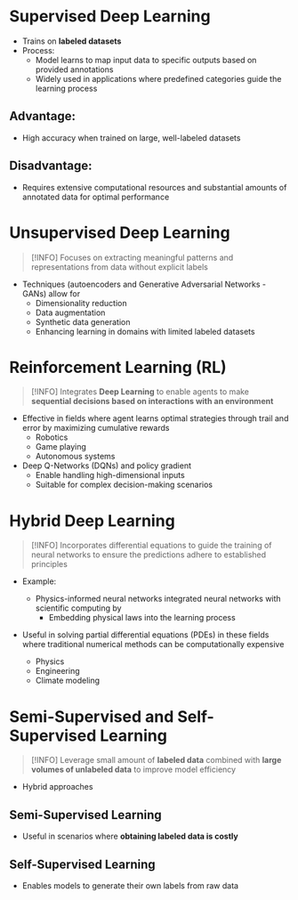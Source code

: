 # Supervised Deep Learning

- Trains on **labeled datasets**
- Process:
	- Model learns to map input data to specific outputs based on provided annotations
	- Widely used in applications where predefined categories guide the learning process
## Advantage:

- High accuracy when trained on large, well-labeled datasets
## Disadvantage:

- Requires extensive computational resources and substantial amounts of annotated data for optimal performance

# Unsupervised Deep Learning

> [!INFO]
> Focuses on extracting meaningful patterns and representations from data without explicit labels

- Techniques (autoencoders and Generative Adversarial Networks - GANs) allow for
	- Dimensionality reduction
	- Data augmentation
	- Synthetic data generation
	- Enhancing learning in domains with limited labeled datasets

# Reinforcement Learning (RL)

> [!INFO]
> Integrates **Deep Learning** to enable agents to make **sequential decisions based on interactions with an environment**

- Effective in fields where agent learns optimal strategies through trail and error by maximizing cumulative rewards
	- Robotics
	- Game playing
	- Autonomous systems
- Deep Q-Networks (DQNs) and policy gradient
	- Enable handling high-dimensional inputs
	- Suitable for complex decision-making scenarios

# Hybrid Deep Learning

> [!INFO]
> Incorporates differential equations to guide the training of neural networks to ensure the predictions adhere to established principles

- Example:
	- Physics-informed neural networks integrated neural networks with scientific computing by
		- Embedding physical laws into the learning process

- Useful in solving partial differential equations (PDEs) in these fields where traditional numerical methods can be computationally expensive
	- Physics
	- Engineering
	- Climate modeling

# Semi-Supervised and Self-Supervised Learning

> [!INFO]
> Leverage small amount of **labeled data** combined with **large volumes of unlabeled data** to improve model efficiency

- Hybrid approaches
## Semi-Supervised Learning

- Useful in scenarios where **obtaining labeled data is costly**

## Self-Supervised Learning

- Enables models to generate their own labels from raw data